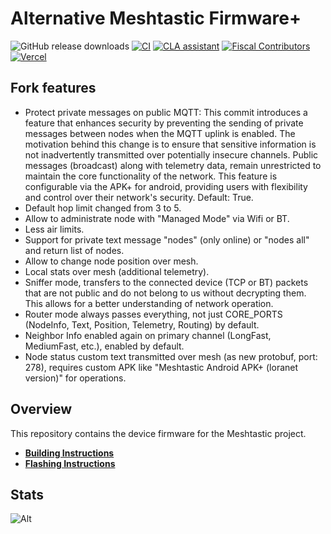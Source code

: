 # Alternative Meshtastic Firmware+

![GitHub release downloads](https://img.shields.io/github/downloads/meshtastic/firmware/total)
[![CI](https://img.shields.io/github/actions/workflow/status/meshtastic/firmware/main_matrix.yml?branch=master&label=actions&logo=github&color=yellow)](https://github.com/meshtastic/firmware/actions/workflows/ci.yml)
[![CLA assistant](https://cla-assistant.io/readme/badge/meshtastic/firmware)](https://cla-assistant.io/meshtastic/firmware)
[![Fiscal Contributors](https://opencollective.com/meshtastic/tiers/badge.svg?label=Fiscal%20Contributors&color=deeppink)](https://opencollective.com/meshtastic/)
[![Vercel](https://img.shields.io/static/v1?label=Powered%20by&message=Vercel&style=flat&logo=vercel&color=000000)](https://vercel.com?utm_source=meshtastic&utm_campaign=oss)

## Fork features

- Protect private messages on public MQTT: This commit introduces a feature that enhances security by preventing the sending of private messages between nodes when the MQTT uplink is enabled. The motivation behind this change is to ensure that sensitive information is not inadvertently transmitted over potentially insecure channels. Public messages (broadcast) along with telemetry data, remain unrestricted to maintain the core functionality of the network. This feature is configurable via the APK+ for android, providing users with flexibility and control over their network's security. Default: True.
- Default hop limit changed from 3 to 5.
- Allow to administrate node with "Managed Mode" via Wifi or BT.
- Less air limits.
- Support for private text message "nodes" (only online) or "nodes all" and return list of nodes.
- Allow to change node position over mesh.
- Local stats over mesh (additional telemetry).
- Sniffer mode, transfers to the connected device (TCP or BT) packets that are not public and do not belong to us without decrypting them. This allows for a better understanding of network operation.
- Router mode always passes everything, not just CORE_PORTS (NodeInfo, Text, Position, Telemetry, Routing) by default.
- Neighbor Info enabled again on primary channel (LongFast, MediumFast, etc.), enabled by default.
- Node status custom text transmitted over mesh (as new protobuf, port: 278), requires custom APK like "Meshtastic Android APK+ (loranet version)" for operations.

## Overview

This repository contains the device firmware for the Meshtastic project.

- **[Building Instructions](https://meshtastic.org/docs/development/firmware/build)**
- **[Flashing Instructions](https://meshtastic.org/docs/getting-started/flashing-firmware/)**

## Stats

![Alt](https://repobeats.axiom.co/api/embed/a92f097d9197ae853e780ec53d7d126e545629ab.svg "Repobeats analytics image")